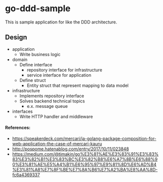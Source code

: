 # go-ddd-sample

This is sample application for like the DDD architecture.

## Design

* application
    * Write business logic
* domain
    * Define interface
        * repository interface for infrastructure
        * service interface for application
    * Define struct
        * Entity struct that represent mapping to data model
* infrastructure
    * Implements repository interface
    * Solves backend technical topics
        * e.x. message queue
* interfaces
    * Write HTTP handler and middleware

#### References:

* https://speakerdeck.com/mercari/ja-golang-package-composition-for-web-application-the-case-of-mercari-kauru
* http://pospome.hatenablog.com/entry/2017/10/11/023848
* https://medium.com/@timakin/go%E3%81%AE%E3%83%91%E3%83%83%E3%82%B1%E3%83%BC%E3%82%B8%E6%A7%8B%E6%88%90%E3%81%AE%E5%A4%B1%E6%95%97%E9%81%8D%E6%AD%B4%E3%81%A8%E7%8F%BE%E7%8A%B6%E7%A2%BA%E8%AA%8D-fc6a4369337
